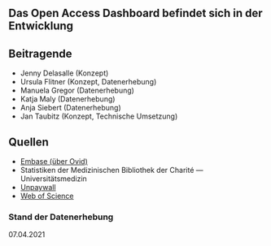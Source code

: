 

## **Das Open Access Dashboard befindet sich in der Entwicklung**

## Beitragende
- Jenny Delasalle (Konzept)
- Ursula Flitner (Konzept, Datenerhebung)
- Manuela Gregor (Datenerhebung)
- Katja Maly (Datenerhebung)
- Anja Siebert (Datenerhebung)
- Jan Taubitz (Konzept, Technische Umsetzung)

## Quellen
- [Embase (über Ovid)](http://ovidsp.ovid.com/autologin.html)
- Statistiken der Medizinischen Bibliothek der Charité — Universitätsmedizin
- [Unpaywall](https://unpaywall.org)
- [Web of Science](https://www.webofscience.com/wos/woscc/basic-search)

### Stand der Datenerhebung
07.04.2021


